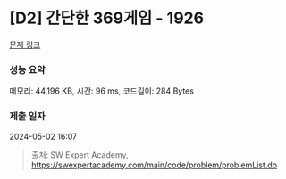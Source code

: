 # [D2] 간단한 369게임 - 1926 

[문제 링크](https://swexpertacademy.com/main/code/problem/problemDetail.do?contestProbId=AV5PTeo6AHUDFAUq) 

### 성능 요약

메모리: 44,196 KB, 시간: 96 ms, 코드길이: 284 Bytes

### 제출 일자

2024-05-02 16:07



> 출처: SW Expert Academy, https://swexpertacademy.com/main/code/problem/problemList.do